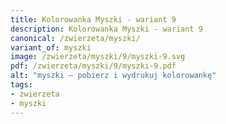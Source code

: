 ```yaml
---
title: Kolorowanka Myszki - wariant 9
description: Kolorowanka Myszki - wariant 9
canonical: /zwierzeta/myszki/
variant_of: myszki
image: /zwierzeta/myszki/9/myszki-9.svg
pdf: /zwierzeta/myszki/9/myszki-9.pdf
alt: "myszki – pobierz i wydrukuj kolorowankę"
tags:
- zwierzeta
- myszki
---
```


